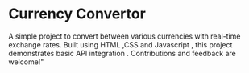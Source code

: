 # Currency Convertor

 A simple project to convert between various currencies with real-time exchange rates. Built using HTML ,CSS and Javascript , this project demonstrates basic API integration . Contributions and feedback are welcome!"